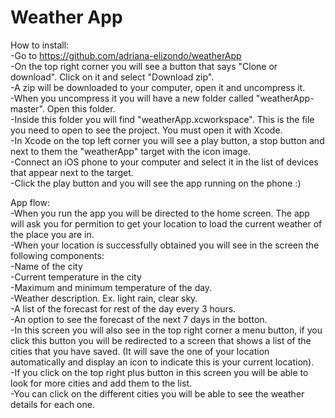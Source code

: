 # Weather App
How to install:
<br />-Go to https://github.com/adriana-elizondo/weatherApp
<br />
-On the top right corner you will see a button that says "Clone or download". Click on it and select "Download zip".
<br />
-A zip will be downloaded to your computer, open it and uncompress it.
<br />
-When you uncompress it you will have a new folder called "weatherApp-master". Open this folder.
<br />
-Inside this folder you will find "weatherApp.xcworkspace". This is the file you need to open to see the project. You must open it with Xcode.
<br />
-In Xcode on the top left corner you will see a play button, a stop button and next to them the "weatherApp" target with the icon image.
<br />
-Connect an iOS phone to your computer and select it in the list of devices that appear next to the target.
<br />
-Click the play button and you will see the app running on the phone :)

App flow:
<br />
-When you run the app you will be directed to the home screen. The app will ask you for permition to get your location to load the current weather of the place you are in. 
<br />
-When your location is successfully obtained you will see in the screen the following components:
<br />
	-Name of the city
<br />
	-Current temperature in the city
<br />
	-Maximum and minimum temperature of the day.
<br />
	-Weather description. Ex. light rain, clear sky.
<br />
	-A list of the forecast for rest of the day every 3 hours.
<br />
	-An option to see the forecast of the next 7 days in the botton.
<br />
-In this screen you will also see in the top right corner a menu button, if you click this button you will be redirected to a screen that shows a list of the cities that you have saved. (It will save the one of your location automatically and display an icon to indicate this is your current location).
<br />
-If you click on the top right plus button in this screen you will be able to look for more cities and add them to the list.
<br />
-You can click on the different cities you will be able to see the weather details for each one.
